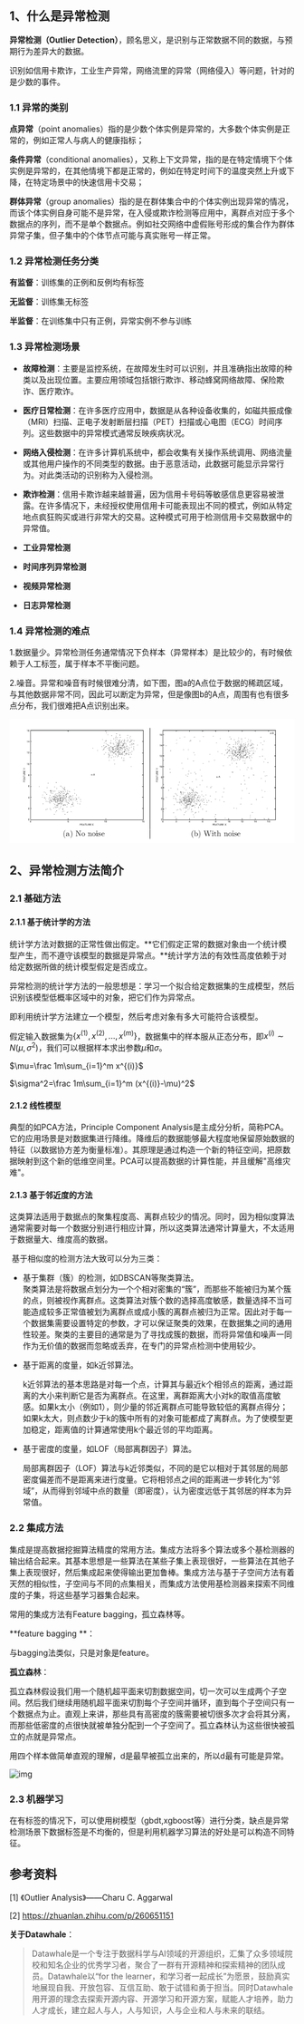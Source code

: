 ## 1、什么是异常检测

**异常检测（Outlier Detection）**，顾名思义，是识别与正常数据不同的数据，与预期行为差异大的数据。

识别如信用卡欺诈，工业生产异常，网络流里的异常（网络侵入）等问题，针对的是少数的事件。



### 1.1 异常的类别

**点异常**（point anomalies）指的是少数个体实例是异常的，大多数个体实例是正常的，例如正常人与病人的健康指标；

**条件异常**（conditional anomalies），又称上下文异常，指的是在特定情境下个体实例是异常的，在其他情境下都是正常的，例如在特定时间下的温度突然上升或下降，在特定场景中的快速信用卡交易；

**群体异常**（group anomalies）指的是在群体集合中的个体实例出现异常的情况，而该个体实例自身可能不是异常，在入侵或欺诈检测等应用中，离群点对应于多个数据点的序列，而不是单个数据点。例如社交网络中虚假账号形成的集合作为群体异常子集，但子集中的个体节点可能与真实账号一样正常。



### 1.2 异常检测任务分类

**有监督**：训练集的正例和反例均有标签

**无监督**：训练集无标签

**半监督**：在训练集中只有正例，异常实例不参与训练



### 1.3 异常检测场景

* **故障检测**：主要是监控系统，在故障发生时可以识别，并且准确指出故障的种类以及出现位置。主要应用领域包括银行欺诈、移动蜂窝网络故障、保险欺诈、医疗欺诈。

* **医疗日常检测**：在许多医疗应用中，数据是从各种设备收集的，如磁共振成像（MRI）扫描、正电子发射断层扫描（PET）扫描或心电图（ECG）时间序列。这些数据中的异常模式通常反映疾病状况。

* **网络入侵检测**：在许多计算机系统中，都会收集有关操作系统调用、网络流量或其他用户操作的不同类型的数据。由于恶意活动，此数据可能显示异常行为。对此类活动的识别称为入侵检测。

* **欺诈检测**：信用卡欺诈越来越普遍，因为信用卡号码等敏感信息更容易被泄露。在许多情况下，未经授权使用信用卡可能表现出不同的模式，例如从特定地点疯狂购买或进行非常大的交易。这种模式可用于检测信用卡交易数据中的异常值。

* **工业异常检测**

* **时间序列异常检测**

* **视频异常检测**

* **日志异常检测**

  

### 1.4 异常检测的难点

1.数据量少。异常检测任务通常情况下负样本（异常样本）是比较少的，有时候依赖于人工标签，属于样本不平衡问题。

2.噪音。异常和噪音有时候很难分清，如下图，图a的A点位于数据的稀疏区域，与其他数据非常不同，因此可以断定为异常，但是像图b的A点，周围有也有很多点分布，我们很难把A点识别出来。

![image-20210505101703601](./img/image-20210505101703601.png)



## 2、异常检测方法简介

### 2.1 基础方法

#### 2.1.1 基于统计学的方法

统计学方法对数据的正常性做出假定。**它们假定正常的数据对象由一个统计模型产生，而不遵守该模型的数据是异常点。**统计学方法的有效性高度依赖于对给定数据所做的统计模型假定是否成立。

异常检测的统计学方法的一般思想是：学习一个拟合给定数据集的生成模型，然后识别该模型低概率区域中的对象，把它们作为异常点。

即利用统计学方法建立一个模型，然后考虑对象有多大可能符合该模型。

假定输入数据集为$\{x^{(1)}, x^{(2)}, ..., x^{(m)}\}$，数据集中的样本服从正态分布，即$x^{(i)}\sim N(\mu, \sigma^2)$，我们可以根据样本求出参数$\mu$和$\sigma$。

$\mu=\frac 1m\sum_{i=1}^m x^{(i)}$

$\sigma^2=\frac 1m\sum_{i=1}^m (x^{(i)}-\mu)^2$



#### 2.1.2 线性模型

典型的如PCA方法，Principle Component Analysis是主成分分析，简称PCA。它的应用场景是对数据集进行降维。降维后的数据能够最大程度地保留原始数据的特征（以数据协方差为衡量标准）。其原理是通过构造一个新的特征空间，把原数据映射到这个新的低维空间里。PCA可以提高数据的计算性能，并且缓解"高维灾难"。





#### 2.1.3 基于邻近度的方法

​		这类算法适用于数据点的聚集程度高、离群点较少的情况。同时，因为相似度算法通常需要对每一个数据分别进行相应计算，所以这类算法通常计算量大，不太适用于数据量大、维度高的数据。    

​		基于相似度的检测方法大致可以分为三类： 

* 基于集群（簇）的检测，如DBSCAN等聚类算法。    
  		聚类算法是将数据点划分为一个个相对密集的“簇”，而那些不能被归为某个簇的点，则被视作离群点。这类算法对簇个数的选择高度敏感，数量选择不当可能造成较多正常值被划为离群点或成小簇的离群点被归为正常。因此对于每一个数据集需要设置特定的参数，才可以保证聚类的效果，在数据集之间的通用性较差。聚类的主要目的通常是为了寻找成簇的数据，而将异常值和噪声一同作为无价值的数据而忽略或丢弃，在专门的异常点检测中使用较少。    

+ 基于距离的度量，如k近邻算法。    
  
   ​		k近邻算法的基本思路是对每一个点，计算其与最近k个相邻点的距离，通过距离的大小来判断它是否为离群点。在这里，离群距离大小对k的取值高度敏感。如果k太小（例如1），则少量的邻近离群点可能导致较低的离群点得分；如果k太大，则点数少于k的簇中所有的对象可能都成了离群点。为了使模型更加稳定，距离值的计算通常使用k个最近邻的平均距离。 
  
+ 基于密度的度量，如LOF（局部离群因子）算法。 

  ​		局部离群因子（LOF）算法与k近邻类似，不同的是它以相对于其邻居的局部密度偏差而不是距离来进行度量。它将相邻点之间的距离进一步转化为“邻域”，从而得到邻域中点的数量（即密度），认为密度远低于其邻居的样本为异常值。   



### 2.2 集成方法

集成是提高数据挖掘算法精度的常用方法。集成方法将多个算法或多个基检测器的输出结合起来。其基本思想是一些算法在某些子集上表现很好，一些算法在其他子集上表现很好，然后集成起来使得输出更加鲁棒。集成方法与基于子空间方法有着天然的相似性，子空间与不同的点集相关，而集成方法使用基检测器来探索不同维度的子集，将这些基学习器集合起来。

常用的集成方法有Feature bagging，孤立森林等。

**feature bagging **：

与bagging法类似，只是对象是feature。



**孤立森林**：

孤立森林假设我们用一个随机超平面来切割数据空间，切一次可以生成两个子空间。然后我们继续用随机超平面来切割每个子空间并循环，直到每个子空间只有一个数据点为止。直观上来讲，那些具有高密度的簇需要被切很多次才会将其分离，而那些低密度的点很快就被单独分配到一个子空间了。孤立森林认为这些很快被孤立的点就是异常点。

用四个样本做简单直观的理解，d是最早被孤立出来的，所以d最有可能是异常。



![img](https://pic3.zhimg.com/80/v2-bb94bcf07ced88315d0a5de47677200e_720w.png)

### 2.3 机器学习

在有标签的情况下，可以使用树模型（gbdt,xgboost等）进行分类，缺点是异常检测场景下数据标签是不均衡的，但是利用机器学习算法的好处是可以构造不同特征。



## 参考资料

[1] 《Outlier Analysis》——Charu C. Aggarwal

[2] https://zhuanlan.zhihu.com/p/260651151





**关于Datawhale**：

>Datawhale是一个专注于数据科学与AI领域的开源组织，汇集了众多领域院校和知名企业的优秀学习者，聚合了一群有开源精神和探索精神的团队成员。Datawhale以“for the learner，和学习者一起成长”为愿景，鼓励真实地展现自我、开放包容、互信互助、敢于试错和勇于担当。同时Datawhale 用开源的理念去探索开源内容、开源学习和开源方案，赋能人才培养，助力人才成长，建立起人与人，人与知识，人与企业和人与未来的联结。

 
